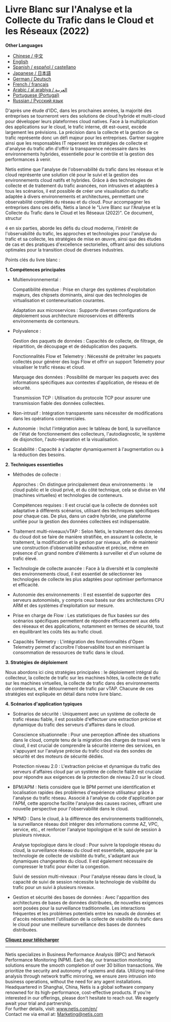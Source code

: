 # Livre Blanc sur l'Analyse et la Collecte du Trafic dans le Cloud et les Réseaux (2022)

**Other Languages**

+ [Chinese / 中文](https://github.com/lvdeshuii/OverFlow/blob/main/docs/zh/Cloud-Network-Traffic-Collection-and-Analysis-White-Paper-zh.md)
+ [English](https://github.com/lvdeshuii/OverFlow/blob/main/docs/en/Cloud-Network-Traffic-Collection-and-Analysis-White-Paper-en.md)
+ [Spanish / español / castellano](https://github.com/lvdeshuii/OverFlow/blob/main/docs/es/Cloud-Network-Traffic-Collection-and-Analysis-White-Paper-es.md)
+ [Japanese / 日本語](https://github.com/lvdeshuii/OverFlow/blob/main/docs/ja/Cloud-Network-Traffic-Collection-and-Analysis-White-Paper-ja.md)
+ [German / Deutsch](https://github.com/lvdeshuii/OverFlow/blob/main/docs/de/Cloud-Network-Traffic-Collection-and-Analysis-White-Paper-de.md)
+ [French / français](https://github.com/lvdeshuii/OverFlow/blob/main/docs/fr/Cloud-Network-Traffic-Collection-and-Analysis-White-Paper-fr.md)
+ [Arabic / al arabiya / العربية](https://github.com/lvdeshuii/OverFlow/blob/main/docs/ar/Cloud-Network-Traffic-Collection-and-Analysis-White-Paper-ar.md)
+ [Portuguese (Portugal)](https://github.com/lvdeshuii/OverFlow/blob/main/docs/pt/Cloud-Network-Traffic-Collection-and-Analysis-White-Paper-pt.md)
+ [Russian / Русский язык](https://github.com/lvdeshuii/OverFlow/blob/main/docs/ru/Cloud-Network-Traffic-Collection-and-Analysis-White-Paper-ru.md)

D'après une étude d'IDC, dans les prochaines années, la majorité des entreprises se tourneront vers des solutions de cloud hybride et multi-cloud pour développer leurs plateformes cloud natives. Face à la multiplication des applications sur le cloud, le trafic interne, dit est-ouest, excède largement les prévisions. La précision dans la collecte et la gestion de ce trafic représente donc un défi majeur pour les entreprises. Gartner suggère ainsi que les responsables IT repensent les stratégies de collecte et d'analyse du trafic afin d'offrir la transparence nécessaire dans les environnements hybrides, essentielle pour le contrôle et la gestion des performances à venir.

Netis estime que l'analyse de l'observabilité du trafic dans les réseaux et le cloud représente une solution clé pour le suivi et la gestion des environnements cloud natifs et hybrides. Grâce à des technologies de collecte et de traitement du trafic avancées, non intrusives et adaptées à tous les scénarios, il est possible de créer une visualisation du trafic adaptée à divers environnements et architectures, permettant une observabilité complète du réseau et du cloud. Pour accompagner les entreprises dans ces défis, Netis a lancé le "Livre Blanc sur l'Analyse et la Collecte du Trafic dans le Cloud et les Réseaux (2022)". Ce document, structur

é en six parties, aborde les défis du cloud moderne, l'intérêt de l'observabilité du trafic, les approches et technologies pour l'analyse du trafic et sa collecte, les stratégies de mise en œuvre, ainsi que des études de cas et des pratiques d'excellence sectorielles, offrant ainsi des solutions optimales pour la transition cloud de diverses industries.

Points clés du livre blanc :

**1. Compétences principales**

- Multienvironnemental :

  Compatibilité étendue : Prise en charge des systèmes d'exploitation majeurs, des chipsets dominants, ainsi que des technologies de virtualisation et conteneurisation courantes.

  Adaptation aux microservices : Supporte diverses configurations de déploiement sous architecture microservices et différents environnements de conteneurs.

- Polyvalence :

  Gestion des paquets de données : Capacités de collecte, de filtrage, de répartition, de découpage et de déduplication des paquets.

  Fonctionnalités Flow et Telemetry : Nécessité de prétraiter les paquets collectés pour générer des logs Flow et offrir un support Telemetry pour visualiser le trafic réseau et cloud.

  Marquage des données : Possibilité de marquer les paquets avec des informations spécifiques aux contextes d'application, de réseau et de sécurité.

  Transmission TCP : Utilisation du protocole TCP pour assurer une transmission fiable des données collectées.

- Non-intrusif : Intégration transparente sans nécessiter de modifications dans les opérations commerciales.

- Autonomie : Inclut l'intégration avec le tableau de bord, la surveillance de l'état de fonctionnement des collecteurs, l'autodiagnostic, le système de disjonction, l'auto-réparation et la visualisation.

- Scalabilité : Capacité à s'adapter dynamiquement à l'augmentation ou à la réduction des besoins.

**2. Techniques essentielles**

- Méthodes de collecte :

  Approches : On distingue principalement deux environnements : le cloud public et le cloud privé, et du côté technique, cela se divise en VM (machines virtuelles) et technologies de conteneurs.

  Compétences requises : Il est crucial que la collecte de données soit adaptative à différents scénarios, utilisant des techniques spécifiques pour chaque cas. De plus, dans un cadre hybride, une plateforme unifiée pour la gestion des données collectées est indispensable.

- Traitement multi-niveaux/vTAP : Selon Netis, le traitement des données du cloud doit se faire de manière stratifiée, en assurant la collecte, le traitement, la modification et la gestion par niveaux, afin de maintenir une construction d'observabilité exhaustive et précise, même en présence d'un grand nombre d'éléments à surveiller et d'un volume de trafic élevé.

- Technologie de collecte avancée : Face à la diversité et la complexité des environnements cloud, il est essentiel de sélectionner les technologies de collecte les plus adaptées pour optimiser performance et efficacité.

- Autonomie des environnements : Il est essentiel de supporter des serveurs autonomisés, y compris ceux basés sur des architectures CPU ARM et des systèmes d'exploitation sur mesure.

- Prise en charge de Flow : Les statistiques de flux basées sur des scénarios spécifiques permettent de répondre efficacement aux défis des réseaux et des applications, notamment en termes de sécurité, tout en équilibrant les coûts liés au trafic cloud.

- Capacités Telemetry : L'intégration des fonctionnalités d'Open Telemetry permet d'accroître l'observabilité tout en minimisant la consommation de ressources de trafic dans le cloud.

**3. Stratégies de déploiement**

Nous abordons ici cinq stratégies principales : le déploiement intégral du collecteur, la collecte de trafic sur les machines hôtes, la collecte de trafic sur les machines virtuelles, la collecte de trafic dans des environnements de conteneurs, et le détournement de trafic par vTAP. Chacune de ces stratégies est expliquée en détail dans notre livre blanc.

**4. Scénarios d'application typiques**

- Scénarios de sécurité : Uniquement avec un système de collecte de trafic réseau fiable, il est possible d'effectuer une extraction précise et dynamique du trafic des serveurs d'affaires dans le cloud.

  Conscience situationnelle : Pour une perception affinée des situations dans le cloud, compte tenu de la migration des charges de travail vers le cloud, il est crucial de comprendre la sécurité interne des services, en s'appuyant sur l'analyse précise du trafic cloud via des sondes de sécurité et des moteurs de sécurité dédiés.

  Protection niveau 2.0 : L'extraction précise et dynamique du trafic des serveurs d'affaires cloud par un système de collecte fiable est cruciale pour répondre aux exigences de la protection de niveau 2.0 sur le cloud.

- BPM/APM : Netis considère que le BPM permet une identification et localisation rapides des problèmes d'expérience utilisateur grâce à l'analyse du trafic réseau. Associé à l'analyse du code d'application par l'APM, cette approche facilite l'analyse des causes racines, offrant une nouvelle perspective pour l'observabilité dans le cloud.

- NPMD : Dans le cloud, à la différence des environnements traditionnels, la surveillance réseau doit intégrer des informations comme AZ, VPC, service, etc., et renforcer l'analyse topologique et le suivi de session à plusieurs niveaux.

  Analyse topologique dans le cloud : Pour suivre la topologie réseau du cloud, la surveillance réseau du cloud est essentielle, appuyée par la technologie de collecte de visibilité du trafic, s'adaptant aux dynamiques changeantes du cloud. Il est également nécessaire de compresser le trafic pour éviter la congestion.

  Suivi de session multi-niveaux : Pour l'analyse réseau dans le cloud, la capacité de suivi de session nécessite la technologie de visibilité du trafic pour un suivi à plusieurs niveaux.

- Gestion et sécurité des bases de données : Avec l'apparition des architectures de bases de données distribuées, de nouvelles exigences sont posées pour la surveillance traditionnelle. Les interactions fréquentes et les problèmes potentiels entre les nœuds de données et d'accès nécessitent l'utilisation de la collecte de visibilité du trafic dans le cloud pour une meilleure surveillance des bases de données distribuées.

[**Cliquez pour télécharger**](https://open.netis.com/datacenter/white-papers/天旦云网流量采集分析白皮书（2022）)
***
Netis specializes in Business Performance Analysis (BPC) and Network Performance Monitoring (NPM). Each day, our transaction monitoring solutions ensure the smooth completion of over 30 billion transactions. We prioritize the security and autonomy of systems and data. Utilizing real-time analysis through network traffic mirroring, we ensure zero intrusion into business operations, without the need for any agent installations. Headquartered in Shanghai, China, Netis is a global software company renowned for its high-performance, cost-effective products. If you're interested in our offerings, please don't hesitate to reach out. We eagerly await your trial and partnership.  
For further details, visit: www.netis.com/en/  
Contact me via email at: Marketing@netis.com
